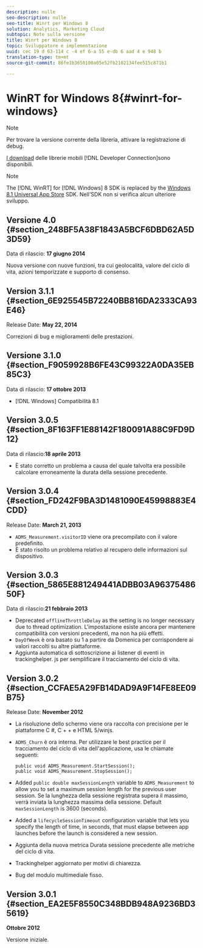 ```yaml
---
description: nulle
seo-description: nulle
seo-title: Winrt per Windows 8
solution: Analytics, Marketing Cloud
subtopic: Note sulla versione
title: Winrt per Windows 8
topic: Sviluppatore e implementazione
uuid: cec 19 d 63-114 c -4 ef 6-a 55 e-db 6 aad 4 e 948 b
translation-type: tm+mt
source-git-commit: 86fe1b3650100a05e52fb2102134fee515c871b1

---
```



# WinRT for Windows 8{#winrt-for-windows}

>[!NOTE]
>
>Per trovare la versione corrente della libreria, attivare la registrazione di debug.

[I download](https://marketing.adobe.com/developer/get-started/mobile/c-measuring-mobile-applications) delle librerie mobili [!DNL Developer Connection]sono disponibili.

>[!NOTE]
>
>The [!DNL WinRT] for [!DNL Windows] 8 SDK is replaced by the [Windows 8.1 Universal App Store](../appmeasurement-release-notes/c-release-notes-winu.md#concept_79EEB87B0FEC4F6DB11BE8ED417A970E) SDK. Nell'SDK non si verifica alcun ulteriore sviluppo.

## Versione 4.0 {#section_248BF5A38F1843A5BCF6DBD62A5D3D59}

Data di rilascio: **17 giugno 2014**

Nuova versione con nuove funzioni, tra cui geolocalità, valore del ciclo di vita, azioni temporizzate e supporto di consenso.

## Version 3.1.1 {#section_6E925545B72240BB816DA2333CA93E46}

Release Date: **May 22, 2014**

Correzioni di bug e miglioramenti delle prestazioni.

## Versione 3.1.0 {#section_F9059928B6FE43C99322A0DA35EB85C3}

Data di rilascio: **17 ottobre 2013**

* [!DNL Windows] Compatibilità 8.1

## Version 3.0.5 {#section_8F163FF1E88142F180091A88C9FD9D12}

Data di rilascio:**18 aprile 2013**

* È stato corretto un problema a causa del quale talvolta era possibile calcolare erroneamente la durata della sessione precedente.

## Version 3.0.4 {#section_FD242F9BA3D1481090E45998883E4CDD}

Release Date: **March 21, 2013**

* `ADMS_Measurement.visitorID` viene ora precompilato con il valore predefinito.
* È stato risolto un problema relativo al recupero delle informazioni sul dispositivo.

## Version 3.0.3 {#section_5865E881249441ADBB03A9637548650F}

Data di rilascio:**21 febbraio 2013**

* Deprecated `offlineThrottleDelay` as the setting is no longer necessary due to thread optimization. L'impostazione esiste ancora per mantenere compatibilità con versioni precedenti, ma non ha più effetti.
* `DayOfWeek` è ora basato su 1 a partire da Domenica per corrispondere ai valori raccolti su altre piattaforme.
* Aggiunta automatica di sottoscrizione ai listener di eventi in trackinghelper. js per semplificare il tracciamento del ciclo di vita.

## Version 3.0.2 {#section_CCFAE5A29FB14DAD9A9F14FE8EE09B75}

Release Date: **November 2012**

* La risoluzione dello schermo viene ora raccolta con precisione per le piattaforme C #, C + + e HTML 5/winjs.
* `ADMS_Churn` è ora interna. Per utilizzare le best practice per il tracciamento del ciclo di vita dell'applicazione, usa le chiamate seguenti:

   ```
   public void ADMS_Measurement.StartSession(); 
   public void ADMS_Measurement.StopSession();
   ```

* Added `public double maxSessionLength` variable to `ADMS_Measurement` to allow you to set a maximum session length for the previous user session. Se la lunghezza della sessione registrata supera il massimo, verrà inviata la lunghezza massima della sessione. Default `maxSessionLength` is 3600 (seconds).
* Added a `lifecycleSessionTimeout` configuration variable that lets you specify the length of time, in seconds, that must elapse between app launches before the launch is considered a new session.
* Aggiunta della nuova metrica Durata sessione precedente alle metriche del ciclo di vita.
* Trackinghelper aggiornato per motivi di chiarezza.
* Bug del modulo multimediale fisso.

## Version 3.0.1 {#section_EA2E5F8550C348BDB948A9236BD35619}

**Ottobre 2012**

Versione iniziale.
